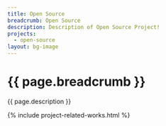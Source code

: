 ```yaml
---
title: Open Source
breadcrumb: Open Source 
description: Description of Open Source Project!
projects: 
  - open-source
layout: bg-image
---
```

# {{ page.breadcrumb }}

{{ page.description }}

{% include project-related-works.html %}
